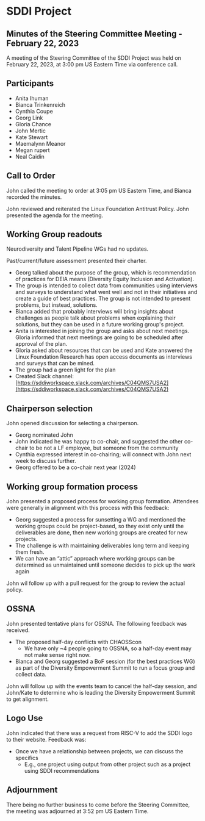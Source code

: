 # SDDI Project


## Minutes of the Steering Committee Meeting - February 22, 2023

A meeting of the Steering Committee of the SDDI Project was held on February 22, 2023, at 3:00 pm US Eastern Time via conference call.


## Participants



* Anita Ihuman
* Bianca Trinkenreich
* Cynthia Coupe
* Georg Link
* Gloria Chance
* John Mertic
* Kate Stewart
* Maemalynn Meanor
* Megan rupert
* Neal Caidin


## Call to Order

John called the meeting to order at 3:05 pm US Eastern Time, and Bianca recorded the minutes. 

John reviewed and reiterated the Linux Foundation Antitrust Policy. John presented the agenda for the meeting. 


## Working Group readouts

Neurodiversity and Talent Pipeline WGs had no updates.

Past/current/future assessment presented their charter.



* Georg talked about the purpose of the group, which is recommendation of practices for DEIA means (Diversity Equity Inclusion and Activation). 
* The group is intended to collect data from communities using interviews and surveys to understand what went well and not in their initiatives and create a guide of best practices. The group is not intended to present problems, but instead, solutions.
* Bianca added that probably interviews will bring insights about challenges as people talk about problems when explaining their solutions, but they can be used in a future working group's project.
* Anita is interested in joining the group and asks about next meetings. Gloria informed that next meetings are going to be scheduled after approval of the plan.
* Gloria asked about resources that can be used and Kate answered the Linux Foundation Research has open access documents as interviews and surveys that can be mined.
* The group had a green light for the plan
* Created Slack channel: [https://sddiworkspace.slack.com/archives/C04QMS7USA2](https://sddiworkspace.slack.com/archives/C04QMS7USA2)


## Chairperson selection

John opened discussion for selecting a chairperson.



* Georg nominated John
* John indicated he was happy to co-chair, and suggested the other co-chair to be not a LF employee, but someone from the community
* Cynthia expressed interest in co-chairing; will connect with John next week to discuss further.
* Georg offered to be a co-chair next year (2024)


## Working group formation process

John presented a proposed process for working group formation. Attendees were generally in alignment with this process with this feedback:



* Georg suggested a process for sunsetting a WG and mentioned the working groups could be project-based, so they exist only until the deliverables are done, then new working groups are created for new projects.
* The challenge is with maintaining deliverables long term and keeping them fresh.
* We can have an “attic” approach where working groups can be determined as unmaintained until someone decides to pick up the work again

John wil follow up with a pull request for the group to review the actual policy.


## OSSNA

John presented tentative plans for OSSNA. The following feedback was received.



* The proposed half-day conflicts with CHAOSScon 
    * We have only ~4 people going to OSSNA, so a half-day event may not make sense right now.
* Bianca and Georg suggested a BoF session (for the best practices WG) as part of the Diversity Empowerment Summit to run a focus group and collect data.

John will follow up with the events team to cancel the half-day session, and John/Kate to determine who is leading the Diversity Empowerment Summit to get alignment.


## Logo Use

John indicated that there was a request from RISC-V to add the SDDI logo to their website. Feedback was:



* Once we have a relationship between projects, we can discuss the specifics
    * E.g., one project using output from other project such as a project using SDDI recommendations


## Adjournment

There being no further business to come before the Steering Committee, the meeting was adjourned at 3:52 pm US Eastern Time.
